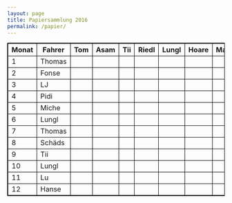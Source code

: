 ```yaml
---
layout: page
title: Papiersammlung 2016
permalink: /papier/
---
```


<style>
    table, td, th { border: 1px solid black; }
</style>

<div class="table-responsive">
<table>
  <thead>
    <tr>
      <th>Monat</th>
      <th>Fahrer</th>
      <th>Tom</th>
      <th>Asam</th>
      <th>Tii</th>
      <th>Riedl</th>
      <th>Lungl</th>
      <th>Hoare</th>
      <th>Magg</th>
      <th>Tobi</th>
      <th>Reischl</th>
      <th>Pidi</th>
      <th>Miche</th>
      <th>Rasti</th>
    </tr>
  </thead>
  <tbody>
    <tr>
      <td>1</td>
      <td>Thomas</td>
      <td></td>
      <td><i class="icon-ok"></i></td>
      <td></td>
      <td></td>
      <td></td>
      <td><i class="icon-ok"></i></td>
      <td></td>
      <td></td>
      <td></td>
      <td><i class="icon-ok"></i></td>
      <td></td>
      <td></td>
    </tr>
    <tr>
      <td>2</td>
      <td>Fonse</td>
      <td></td>
      <td></td>
      <td></td>
      <td></td>
      <td><i class="icon-ok"></i></td>
      <td></td>
      <td><i class="icon-ok"></i></td>
      <td></td>
      <td></td>
      <td></td>
      <td><i class="icon-ok"></i></td>
      <td></td>
    </tr>
    <tr>
      <td>3</td>
      <td>LJ</td>
      <td></td>
      <td></td>
      <td></td>
      <td></td>
      <td></td>
      <td></td>
      <td></td>
      <td></td>
      <td></td>
      <td></td>
      <td></td>
      <td></td>
    </tr>
    <tr>
      <td>4</td>
      <td>Pidi</td>
      <td></td>
      <td></td>
      <td></td>
      <td><i class="icon-ok"></i></td>
      <td></td>
      <td></td>
      <td></td>
      <td></td>
      <td><i class="icon-ok"></i></td>
      <td></td>
      <td></td>
      <td><i class="icon-ok"></i></td>
    </tr>
    <tr>
      <td>5</td>
      <td>Miche</td>
      <td></td>
      <td><i class="icon-ok"></i></td>
      <td></td>
      <td></td>
      <td><i class="icon-ok"></i></td>
      <td></td>
      <td><i class="icon-ok"></i></td>
      <td></td>
      <td></td>
      <td></td>
      <td></td>
      <td></td>
    </tr>
    <tr>
      <td>6</td>
      <td>Lungl</td>
      <td><i class="icon-ok"></i></td>
      <td></td>
      <td><i class="icon-ok"></i></td>
      <td><i class="icon-ok"></i></td>
      <td></td>
      <td></td>
      <td></td>
      <td></td>
      <td></td>
      <td></td>
      <td></td>
      <td></td>
    </tr>
    <tr>
      <td>7</td>
      <td>Thomas</td>
      <td></td>
      <td></td>
      <td></td>
      <td></td>
      <td></td>
      <td><i class="icon-ok"></i></td>
      <td></td>
      <td><i class="icon-ok"></i></td>
      <td></td>
      <td></td>
      <td></td>
      <td><i class="icon-ok"></i></td>
    </tr>
    <tr>
      <td>8</td>
      <td>Schäds</td>
      <td><i class="icon-ok"></i></td>
      <td></td>
      <td></td>
      <td><i class="icon-ok"></i></td>
      <td></td>
      <td></td>
      <td></td>
      <td></td>
      <td></td>
      <td></td>
      <td></td>
      <td><i class="icon-ok"></i></td>
    </tr>
    <tr>
      <td>9</td>
      <td>Tii</td>
      <td><i class="icon-ok"></i></td>
      <td></td>
      <td></td>
      <td></td>
      <td></td>
      <td></td>
      <td><i class="icon-ok"></i></td>
      <td></td>
      <td><i class="icon-ok"></i></td>
      <td></td>
      <td></td>
      <td></td>
    </tr>
    <tr>
      <td>10</td>
      <td>Lungl</td>
      <td></td>
      <td><i class="icon-ok"></i></td>
      <td></td>
      <td></td>
      <td></td>
      <td></td>
      <td></td>
      <td><i class="icon-ok"></i></td>
      <td></td>
      <td><i class="icon-ok"></i></td>
      <td></td>
      <td></td>
    </tr>
    <tr>
      <td>11</td>
      <td>Lu</td>
      <td><i class="icon-ok"></i></td>
      <td></td>
      <td><i class="icon-ok"></i></td>
      <td></td>
      <td></td>
      <td></td>
      <td></td>
      <td></td>
      <td><i class="icon-ok"></i></td>
      <td></td>
      <td></td>
      <td></td>
    </tr>
    <tr>
      <td>12</td>
      <td>Hanse</td>
      <td></td>
      <td></td>
      <td></td>
      <td></td>
      <td></td>
      <td><i class="icon-ok"></i></td>
      <td></td>
      <td><i class="icon-ok"></i></td>
      <td></td>
      <td></td>
      <td><i class="icon-ok"></i></td>
      <td></td>
    </tr>
  </tbody>
</table>
</div>

